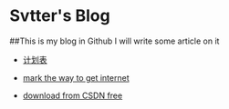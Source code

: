 Svtter's Blog
======

##This is my blog in Github
I will write some article on it

- [计划表](计划表/计划表.md)

- [mark the way to get internet](http://blog.segmentfault.com/wapeyang/1190000000489420)

- [download from CSDN free](http://www.juming.com/csdn/)
